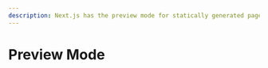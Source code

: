 ```yaml
---
description: Next.js has the preview mode for statically generated pages. You can learn how it works here.
---
```


# Preview Mode
